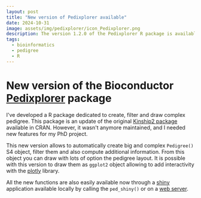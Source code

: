 ```yaml
---
layout: post
title: "New version of Pedixplorer available"
date: 2024-10-31
image: assets/img/pedixplorer/icon_Pedixplorer.png
description: The version 1.2.0 of the Pedixplorer R package is available on Bioconductor v3.20
tags:
  - bioinformatics
  - pedigree
  - R
---
```


# New version of the Bioconductor [Pedixplorer](https://www.bioconductor.org/packages/release/bioc/html/Pedixplorer.html) package

I've developed a R package dedicated to create, filter and draw complex pedigree.
This package is an update of the original [Kinship2 package](https://github.com/mayoverse/kinship2)
available in CRAN.
However, it wasn't anymore maintained, and I needed new features for my PhD project.

This new version allows to automatically create big and complex `Pedigree()` S4 object,
filter them and also compute additional information. From this object you can draw with
lots of option the pedigree layout. It is possible with this version to draw them as
`ggplot2` object allowing to add interactivity with the [plotly](https://plotly.com/) library.

All the new functions are also easily available now through a [shiny](https://shiny.posit.co/) application
available locally by calling the `ped_shiny()` or on a [web server](https://pedixplorer.univ-rennes.fr/).
